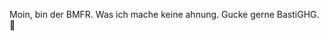 Moin, bin der BMFR.
Was ich mache keine ahnung.
Gucke gerne BastiGHG.👀

<!---
byBMFR/byBMFR is a ✨ special ✨ repository because its `README.md` (this file) appears on your GitHub profile.
You can click the Preview link to take a look at your changes.
--->
